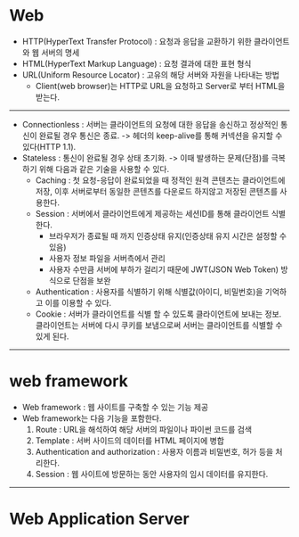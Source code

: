 # Web

- HTTP(HyperText Transfer Protocol) : 요청과 응답을 교환하기 위한 클라이언트와 웹 서버의 명세
- HTML(HyperText Markup Language) : 요청 결과에 대한 표현 형식
- URL(Uniform Resource Locator) : 고유의 해당 서버와 자원을 나타내는 방법
  - Client(web browser)는 HTTP로 URL을 요청하고 Server로 부터 HTML을 받는다.

------

- Connectionless : 서버는 클라이언트의 요청에 대한 응답을 송신하고 정상적인 통신이 완료될 경우 통신은 종료.
  -> 헤더의 keep-alive를 통해 커넥션을 유지할 수 있다(HTTP 1.1).
- Stateless : 통신이 완료될 경우 상태 초기화.
  -> 이때 발생하는 문제(단점)를 극복하기 위해 다음과 같은 기술을 사용할 수 있다.
  - Caching : 첫 요청-응답이 완료되었을 때 정적인 원격 콘텐츠는 클라이언트에 저장, 이후 서버로부터 동일한 콘텐츠를 다운로드 하지않고 저장된 콘텐츠를 사용한다.
  - Session : 서버에서 클라이언트에게 제공하는 세션ID를 통해 클라이언트 식별한다.
    - 브라우저가 종료될 때 까지 인증상태 유지(인증상태 유지 시간은 설정할 수 있음)
    - 사용자 정보 파일을 서버측에서 관리
    - 사용자 수만큼 서버에 부하가 걸리기 때문에 JWT(JSON Web Token) 방식으로 단점을 보완
  - Authentication : 사용자를 식별하기 위해 식별값(아이디, 비밀번호)을 기억하고 이를 이용할 수 있다.
  - Cookie : 서버가 클라이언트를 식별 할 수 있도록 클라이언트에 보내는 정보. 클라이언트는 서버에 다시 쿠키를 보냄으로써 서버는 클라이언트를 식별할 수 있게 된다.

------

# web framework

- Web framework : 웹 사이트를 구축할 수 있는 기능 제공
- Web framework는 다음 기능을 포함한다.
  1. Route : URL을 해석하여 해당 서버의 파일이나 파이썬 코드를 검색
  2. Template : 서버 사이드의 데이터를 HTML 페이지에 병합
  3. Authentication and authorization : 사용자 이름과 비밀번호, 허가 등을 처리한다.
  4. Session : 웹 사이트에 방문하는 동안 사용자의 임시 데이터를 유지한다.

------

# Web Application Server





